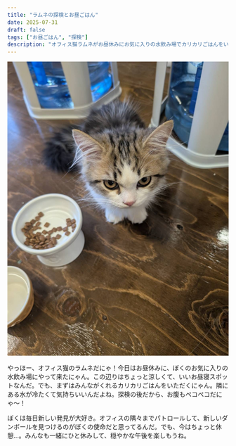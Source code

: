 ```yaml
---
title: "ラムネの探検とお昼ごはん"
date: 2025-07-31
draft: false
tags: ["お昼ごはん", "探検"]
description: "オフィス猫ラムネがお昼休みにお気に入りの水飲み場でカリカリごはんをいただいている様子。探検の後の休憩タイムでの穏やかな午後。"
---
```


![オフィス猫ラムネがお昼休みにお気に入りの水飲み場でカリカリごはんをいただいている様子、探検の後の休憩タイムでの穏やかな午後](/images/cat-2025-07-31T03-53-54.jpg)

やっほー、オフィス猫のラムネだにゃ！今日はお昼休みに、ぼくのお気に入りの水飲み場にやって来たにゃん。この辺りはちょっと涼しくて、いいお昼寝スポットなんだ。でも、まずはみんながくれるカリカリごはんをいただくにゃん。隣にある水が冷たくて気持ちいいんだよね。探検の後だから、お腹もペコペコだにゃ〜！

ぼくは毎日新しい発見が大好き。オフィスの隅々までパトロールして、新しいダンボールを見つけるのがぼくの使命だと思ってるんだ。でも、今はちょっと休憩…。みんなも一緒にひと休みして、穏やかな午後を楽しもうね。
